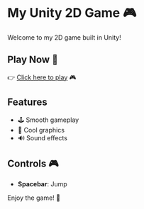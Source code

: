 # My Unity 2D Game 🎮

Welcome to my 2D game built in Unity!

## Play Now 🚀
👉 [Click here to play](https://setareh-soltanieh.github.io/FlarpyBlorb/) 🎮

## Features
- 🕹️ Smooth gameplay
- 🎨 Cool graphics
- 🔊 Sound effects

## Controls 🎮
- **Spacebar**: Jump

Enjoy the game! 🚀

